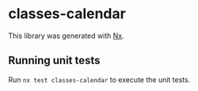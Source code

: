 # classes-calendar

This library was generated with [Nx](https://nx.dev).

## Running unit tests

Run `nx test classes-calendar` to execute the unit tests.
